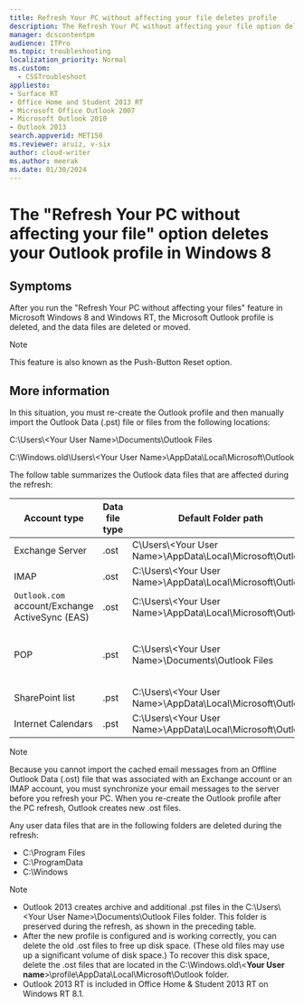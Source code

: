 ```yaml
---
title: Refresh Your PC without affecting your file deletes profile
description: The Refresh Your PC without affecting your file option deletes your Outlook profile in Windows 8.
manager: dcscontentpm
audience: ITPro
ms.topic: troubleshooting
localization_priority: Normal
ms.custom: 
  - CSSTroubleshoot
appliesto:
- Surface RT
- Office Home and Student 2013 RT
- Microsoft Office Outlook 2007
- Microsoft Outlook 2010
- Outlook 2013
search.appverid: MET150
ms.reviewer: aruiz, v-six
author: cloud-writer
ms.author: meerak
ms.date: 01/30/2024
---
```

# The "Refresh Your PC without affecting your file" option deletes your Outlook profile in Windows 8

## Symptoms

After you run the "Refresh Your PC without affecting your files" feature in Microsoft Windows 8 and Windows RT, the Microsoft Outlook profile is deleted, and the data files are deleted or moved.

> [!NOTE]
> This feature is also known as the Push-Button Reset option.

## More information

In this situation, you must re-create the Outlook profile and then manually import the Outlook Data (.pst) file or files from the following locations:

C:\Users\\\<Your User Name>\Documents\Outlook Files

C:\Windows.old\Users\\\<Your User Name>\AppData\Local\Microsoft\Outlook

The follow table summarizes the Outlook data files that are affected during the refresh:

| Account type| Data file type| Default Folder path| Moved to Windows.old |
|---|---|---|---|
|Exchange Server|.ost|C\Users\\\<Your User Name>\AppData\Local\Microsoft\Outlook|Yes|
|IMAP|.ost|C:\Users\\\<Your User Name>\AppData\Local\Microsoft\Outlook|Yes|
|`Outlook.com` account/Exchange ActiveSync (EAS)|.ost|C:\Users\\\<Your User Name>\AppData\Local\Microsoft\Outlook|Yes|
|POP|.pst|C:\Users\\\<Your User Name>\Documents\Outlook Files|No, this location is preserved during refresh|
|SharePoint list|.pst|C:\Users\\\<Your User Name>\AppData\Local\Microsoft\Outlook|Yes|
|Internet Calendars|.pst|C:\Users\\\<Your User Name>\AppData\Local\Microsoft\Outlook|Yes|

> [!NOTE]
> Because you cannot import the cached email messages from an Offline Outlook Data (.ost) file that was associated with an Exchange account or an IMAP account, you must synchronize your email messages to the server before you refresh your PC. When you re-create the Outlook profile after the PC refresh, Outlook creates new .ost files.

Any user data files that are in the following folders are deleted during the refresh:

- C:\Program Files
- C:\ProgramData
- C:\Windows

> [!NOTE]
>
> - Outlook 2013 creates archive and additional .pst files in the C:\Users\\\<Your User Name>\Documents\Outlook Files folder. This folder is preserved during the refresh, as shown in the preceding table.
> - After the new profile is configured and is working correctly, you can delete the old .ost files to free up disk space. (These old files may use up a significant volume of disk space.) To recover this disk space, delete the .ost files that are located in the C:\Windows.old\\<**Your User name**>\profile\AppData\Local\Microsoft\Outlook folder.
> - Outlook 2013 RT is included in Office Home & Student 2013 RT on Windows RT 8.1.
